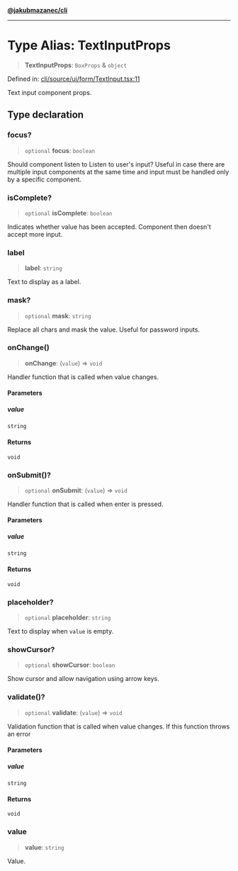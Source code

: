 [**@jakubmazanec/cli**](../README.md)

---

# Type Alias: TextInputProps

> **TextInputProps**: `BoxProps` & `object`

Defined in:
[cli/source/ui/form/TextInput.tsx:11](https://github.com/jakubmazanec/tools/blob/797379ce98752dc838b82c8398e04d90c58ce9e7/packages/cli/source/ui/form/TextInput.tsx#L11)

Text input component props.

## Type declaration

### focus?

> `optional` **focus**: `boolean`

Should component listen to Listen to user's input? Useful in case there are multiple input
components at the same time and input must be handled only by a specific component.

### isComplete?

> `optional` **isComplete**: `boolean`

Indicates whether value has been accepted. Component then doesn't accept more input.

### label

> **label**: `string`

Text to display as a label.

### mask?

> `optional` **mask**: `string`

Replace all chars and mask the value. Useful for password inputs.

### onChange()

> **onChange**: (`value`) => `void`

Handler function that is called when value changes.

#### Parameters

##### value

`string`

#### Returns

`void`

### onSubmit()?

> `optional` **onSubmit**: (`value`) => `void`

Handler function that is called when enter is pressed.

#### Parameters

##### value

`string`

#### Returns

`void`

### placeholder?

> `optional` **placeholder**: `string`

Text to display when `value` is empty.

### showCursor?

> `optional` **showCursor**: `boolean`

Show cursor and allow navigation using arrow keys.

### validate()?

> `optional` **validate**: (`value`) => `void`

Validation function that is called when value changes. If this function throws an error

#### Parameters

##### value

`string`

#### Returns

`void`

### value

> **value**: `string`

Value.
